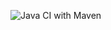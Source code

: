 ![Java CI with Maven](https://github.com/diskostu/udemy_java-spring-masterclass_guess-the-number/workflows/Java%20CI%20with%20Maven/badge.svg)